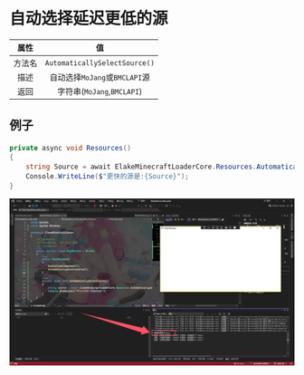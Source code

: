 # 自动选择延迟更低的源

|  属性  |              值               |
| :----: | :---------------------------: |
| 方法名 | `AutomaticallySelectSource()` |
|  描述  | 自动选择`MoJang`或`BMCLAPI`源 |
|  返回  |  字符串(`MoJang`,`BMCLAPI`)   |

## 例子

```C#
private async void Resources()
{
    string Source = await ElakeMinecraftLoaderCore.Resources.AutomaticallySelectSource();
    Console.WriteLine($"更快的源是:{Source}");
}
```

![1-1](assets/1-1.png)
